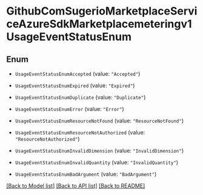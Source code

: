 # GithubComSugerioMarketplaceServiceAzureSdkMarketplacemeteringv1UsageEventStatusEnum

## Enum


* `UsageEventStatusEnumAccepted` (value: `"Accepted"`)

* `UsageEventStatusEnumExpired` (value: `"Expired"`)

* `UsageEventStatusEnumDuplicate` (value: `"Duplicate"`)

* `UsageEventStatusEnumError` (value: `"Error"`)

* `UsageEventStatusEnumResourceNotFound` (value: `"ResourceNotFound"`)

* `UsageEventStatusEnumResourceNotAuthorized` (value: `"ResourceNotAuthorized"`)

* `UsageEventStatusEnumInvalidDimension` (value: `"InvalidDimension"`)

* `UsageEventStatusEnumInvalidQuantity` (value: `"InvalidQuantity"`)

* `UsageEventStatusEnumBadArgument` (value: `"BadArgument"`)


[[Back to Model list]](../README.md#documentation-for-models) [[Back to API list]](../README.md#documentation-for-api-endpoints) [[Back to README]](../README.md)


